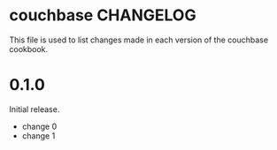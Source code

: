 # couchbase CHANGELOG

This file is used to list changes made in each version of the couchbase cookbook.

# 0.1.0

Initial release.

- change 0
- change 1

